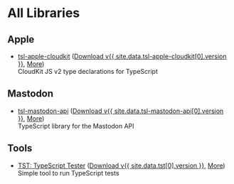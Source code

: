 All Libraries
=============



Apple
-----

- [tsl-apple-cloudkit](/tsl-apple-cloudkit/)
  ([Download v{{ site.data.tsl-apple-cloudkit[0].version }}](/npm/tsl-apple-cloudkit.tgz),
  [More](/package/tsl-apple-cloudkit.html))  
  CloudKit JS v2 type declarations for TypeScript
  


Mastodon
--------

- [tsl-mastodon-api](/tsl-mastodon-api/)
  ([Download v{{ site.data.tsl-mastodon-api[0].version }}](/npm/tsl-mastodon-api.tgz),
  [More](/package/tsl-mastodon-api.html))  
  TypeScript library for the Mastodon API



Tools
-----

- [TST: TypeScript Tester](/tst/)
  ([Download v{{ site.data.tst[0].version }}](/npm/tst.tgz),
  [More](/package/tst.html))  
  Simple tool to run TypeScript tests
